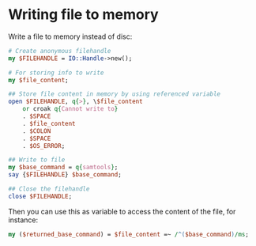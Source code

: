 # Writing file to memory
Write a file to memory instead of disc:
```Perl
# Create anonymous filehandle
my $FILEHANDLE = IO::Handle->new();

# For storing info to write
my $file_content;

## Store file content in memory by using referenced variable
open $FILEHANDLE, q{>}, \$file_content
    or croak q{Cannot write to}
    . $SPACE
    . $file_content
    . $COLON
    . $SPACE
    . $OS_ERROR;

## Write to file
my $base_command = q{samtools};
say {$FILEHANDLE} $base_command;

## Close the filehandle 
close $FILEHANDLE;
```

Then you can use this as variable to access the content of the file, for instance:
```Perl
my ($returned_base_command) = $file_content =~ /^($base_command)/ms;
```
